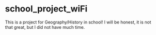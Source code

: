 # school_project_wiFi
This is a project for Geography/History in school! I will be honest, it is  not that great, but I did not have much time.
